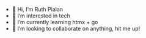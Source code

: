 - 👋 Hi, I’m Ruth Pialan
- 👀 I’m interested in tech
- 🌱 I’m currently learning htmx + go
- 💞️ I’m looking to collaborate on anything, hit me up!

<!---
rpialan/rpialan is a ✨ special ✨ repository because its `README.md` (this file) appears on your GitHub profile.
You can click the Preview link to take a look at your changes.
--->
